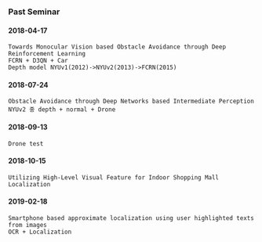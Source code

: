 ### Past Seminar
#### 2018-04-17
```
Towards Monocular Vision based Obstacle Avoidance through Deep Reinforcement Learning
FCRN + D3QN + Car
Depth model NYUv1(2012)->NYUv2(2013)->FCRN(2015)
```

#### 2018-07-24
```
Obstacle Avoidance through Deep Networks based Intermediate Perception
NYUv2 중 depth + normal + Drone
```

#### 2018-09-13
```
Drone test
```

#### 2018-10-15
```
Utilizing High-Level Visual Feature for Indoor Shopping Mall Localization
```
#### 2019-02-18
```
Smartphone based approximate localization using user highlighted texts from images
OCR + Localization
```
